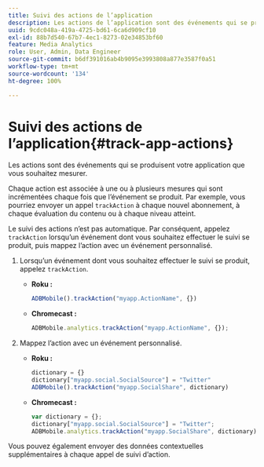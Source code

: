 ```yaml
---
title: Suivi des actions de l’application
description: Les actions de l’application sont des événements qui se produisent dans l’application que vous souhaitez mesurer.
uuid: 9cdc048a-419a-4725-bd61-6ca6d909cf10
exl-id: 88b7d540-67b7-4ec1-8273-02e34853bf60
feature: Media Analytics
role: User, Admin, Data Engineer
source-git-commit: b6df391016ab4b9095e3993808a877e3587f0a51
workflow-type: tm+mt
source-wordcount: '134'
ht-degree: 100%

---
```


# Suivi des actions de l’application{#track-app-actions}

Les actions sont des événements qui se produisent votre application que vous souhaitez mesurer.

Chaque action est associée à une ou à plusieurs mesures qui sont incrémentées chaque fois que l’événement se produit. Par exemple, vous pourriez envoyer un appel `trackAction` à chaque nouvel abonnement, à chaque évaluation du contenu ou à chaque niveau atteint.

Le suivi des actions n’est pas automatique. Par conséquent, appelez `trackAction` lorsqu’un événement dont vous souhaitez effectuer le suivi se produit, puis mappez l’action avec un événement personnalisé.

1. Lorsqu’un événement dont vous souhaitez effectuer le suivi se produit, appelez `trackAction`.

   * **Roku :**

      ```js
      ADBMobile().trackAction("myapp.ActionName", {})
      ```

   * **Chromecast :**

      ```js
      ADBMobile.analytics.trackAction("myapp.ActionName", {});
      ```

1. Mappez l’action avec un événement personnalisé.

   * **Roku :**

      ```js
      dictionary = {} 
      dictionary["myapp.social.SocialSource"] = "Twitter"  
      ADBMobile().trackAction("myapp.SocialShare", dictionary)
      ```

   * **Chromecast :**

      ```js
      var dictionary = {}; 
      dictionary["myapp.social.SocialSource"] = "Twitter"; 
      ADBMobile.analytics.trackAction("myapp.SocialShare", dictionary);
      ```

Vous pouvez également envoyer des données contextuelles supplémentaires à chaque appel de suivi d’action.
